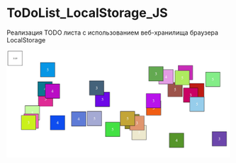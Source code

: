 # ToDoList_LocalStorage_JS
 Реализация TODO листа с использованием веб-хранилища браузера LocalStorage
 
 ![1](https://github.com/Presstomsk/Boxes_game_JS/blob/main/JPG/game.jpg)

